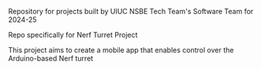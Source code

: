 Repository for projects built by UIUC NSBE Tech Team's Software Team for 2024-25


Repo specifically for Nerf Turret Project

This project aims to create a mobile app that enables control over the Arduino-based  Nerf turret
